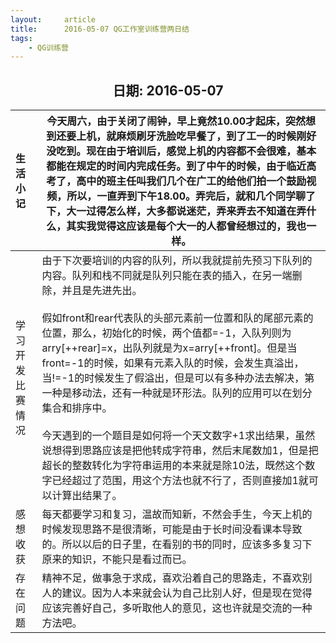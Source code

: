 ```yaml
---
layout:     article
title:      2016-05-07 QG工作室训练营两日结
tags:
    - QG训练营
---
```




<center><h2>日期: 2016-05-07</h2></center>



| 生活小记         | 今天周六，由于关闭了闹钟，早上竟然10.00才起床，突然想到还要上机，就麻烦刷牙洗脸吃早餐了，到了工一的时候刚好没吃到。现在由于培训后，感觉上机的内容都不会很难，基本都能在规定的时间内完成任务。到了中午的时候，由于临近高考了，高中的班主任叫我们几个在广工的给他们拍一个鼓励视频，所以，一直弄到下午18.00。弄完后，就和几个同学聊了下，大一过得怎么样，大多都说迷茫，弄来弄去不知道在弄什么，其实我觉得这应该是每个大一的人都曾经想过的，我也一样。 |
| :--------------- | ------------------------------------------------------------ |
| 学习开发比赛情况 | 由于下次要培训的内容的队列，所以我就提前先预习下队列的内容。队列和栈不同就是队列只能在表的插入，在另一端删除，并且是先进先出。<br><br/>假如front和rear代表队的头部元素前一位置和队的尾部元素的位置，那么，初始化的时候，两个值都=-1，入队列则为arry[++rear]=x，出队列就是为x=arry[++front]。但是当front=-1的时候，如果有元素入队的时候，会发生真溢出，当!=-1的时候发生了假溢出，但是可以有多种办法去解决，第一种是移动法，还有一种就是环形法。队列的应用可以在划分集合和排序中。<br/><br/>今天遇到的一个题目是如何将一个天文数字+1求出结果，虽然说想得到思路应该是把他转成字符串，然后末尾数加1，但是把超长的整数转化为字符串运用的本来就是除10法，既然这个数字已经超过了范围，用这个方法也就不行了，否则直接加1就可以计算出结果了。 |
| 感想收获         | 每天都要学习和复习，温故而知新，不然会手生，今天上机的时候发现思路不是很清晰，可能是由于长时间没看课本导致的。所以以后的日子里，在看别的书的同时，应该多多复习下原来的知识，不能只是看过而已。 |
| 存在问题         | 精神不足，做事急于求成，喜欢沿着自己的思路走，不喜欢别人的建议。因为人本来就会认为自己比别人好，但是现在觉得应该完善好自己，多听取他人的意见，这也许就是交流的一种方法吧。 |

